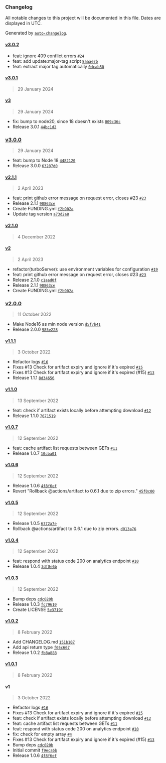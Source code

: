 ### Changelog

All notable changes to this project will be documented in this file. Dates are displayed in UTC.

Generated by [`auto-changelog`](https://github.com/CookPete/auto-changelog).

#### [v3.0.2](https://github.com/felixmosh/turborepo-gh-artifacts/compare/v3.0.1...v3.0.2)

- feat: ignore 409 conflict errors [`#24`](https://github.com/felixmosh/turborepo-gh-artifacts/pull/24)
- feat: add update:major-tag script [`8aaae7b`](https://github.com/felixmosh/turborepo-gh-artifacts/commit/8aaae7b30909fc14def15e73de2035fd01213a19)
- feat: extract major tag automatically [`0dcab50`](https://github.com/felixmosh/turborepo-gh-artifacts/commit/0dcab50a0b03f6d14627ac11334d6371ad23716b)

#### [v3.0.1](https://github.com/felixmosh/turborepo-gh-artifacts/compare/v3...v3.0.1)

> 29 January 2024

#### [v3](https://github.com/felixmosh/turborepo-gh-artifacts/compare/v3.0.0...v3)

> 29 January 2024

- fix: bump to node20, since 18 doesn't exists [`009c36c`](https://github.com/felixmosh/turborepo-gh-artifacts/commit/009c36c1bc2038c63931fa51fe983d8949d026d4)
- Release 3.0.1 [`44bc1d2`](https://github.com/felixmosh/turborepo-gh-artifacts/commit/44bc1d21eb11c98fd8e29f61a5ec8c7dac1a2775)

### [v3.0.0](https://github.com/felixmosh/turborepo-gh-artifacts/compare/v2.1.1...v3.0.0)

> 29 January 2024

- feat: bump to Node 18 [`4482120`](https://github.com/felixmosh/turborepo-gh-artifacts/commit/4482120970d73b839a9c88c2e6265406f7ae2b53)
- Release 3.0.0 [`63287d0`](https://github.com/felixmosh/turborepo-gh-artifacts/commit/63287d0ada3010a94bbe68dd17518c01f55ca7f3)

#### [v2.1.1](https://github.com/felixmosh/turborepo-gh-artifacts/compare/v2.1.0...v2.1.1)

> 2 April 2023

- feat: print github error message on request error, closes #23 [`#23`](https://github.com/felixmosh/turborepo-gh-artifacts/issues/23)
- Release 2.1.1 [`90863ce`](https://github.com/felixmosh/turborepo-gh-artifacts/commit/90863ce9f52eb50906a199bfc79aa48ba1b4cf1c)
- Create FUNDING.yml [`f2b902a`](https://github.com/felixmosh/turborepo-gh-artifacts/commit/f2b902aaf262f1a690de222e10b7d4647a900e90)
- Update tag version [`a73d2a8`](https://github.com/felixmosh/turborepo-gh-artifacts/commit/a73d2a81585ca9fb37c3a22070c4bc809b93dc6b)

#### [v2.1.0](https://github.com/felixmosh/turborepo-gh-artifacts/compare/v2...v2.1.0)

> 4 December 2022

#### [v2](https://github.com/felixmosh/turborepo-gh-artifacts/compare/v2.0.0...v2)

> 2 April 2023

- refactor(turboServer): use environment variables for configuration [`#19`](https://github.com/felixmosh/turborepo-gh-artifacts/pull/19)
- feat: print github error message on request error, closes #23 [`#23`](https://github.com/felixmosh/turborepo-gh-artifacts/issues/23)
- Release 2.1.0 [`c1aad0f`](https://github.com/felixmosh/turborepo-gh-artifacts/commit/c1aad0f06228423c5680bc5a0f4174bf8ea3fa12)
- Release 2.1.1 [`90863ce`](https://github.com/felixmosh/turborepo-gh-artifacts/commit/90863ce9f52eb50906a199bfc79aa48ba1b4cf1c)
- Create FUNDING.yml [`f2b902a`](https://github.com/felixmosh/turborepo-gh-artifacts/commit/f2b902aaf262f1a690de222e10b7d4647a900e90)

### [v2.0.0](https://github.com/felixmosh/turborepo-gh-artifacts/compare/v1.1.1...v2.0.0)

> 11 October 2022

- Make Node16 as min node version [`d5f7b41`](https://github.com/felixmosh/turborepo-gh-artifacts/commit/d5f7b41d8c5f42b738ca4348ccf49d5316126b9b)
- Release 2.0.0 [`985e228`](https://github.com/felixmosh/turborepo-gh-artifacts/commit/985e228d924df5bc0cbba735de374e0e5f8e2138)

#### [v1.1.1](https://github.com/felixmosh/turborepo-gh-artifacts/compare/v1.1.0...v1.1.1)

> 3 October 2022

- Refactor logs [`#16`](https://github.com/felixmosh/turborepo-gh-artifacts/pull/16)
- Fixes #13 Check for artifact expiry and ignore if it's expired [`#15`](https://github.com/felixmosh/turborepo-gh-artifacts/pull/15)
- Fixes #13 Check for artifact expiry and ignore if it's expired (#15) [`#13`](https://github.com/felixmosh/turborepo-gh-artifacts/issues/13)
- Release 1.1.1 [`8d34656`](https://github.com/felixmosh/turborepo-gh-artifacts/commit/8d34656bd2b83f8f938a60ac09434d209591dba6)

#### [v1.1.0](https://github.com/felixmosh/turborepo-gh-artifacts/compare/v1.0.7...v1.1.0)

> 13 September 2022

- feat: check if artifact exists locally before attempting download [`#12`](https://github.com/felixmosh/turborepo-gh-artifacts/pull/12)
- Release 1.1.0 [`7671519`](https://github.com/felixmosh/turborepo-gh-artifacts/commit/767151948381f0cd2fe04e339134d5950bd913a4)

#### [v1.0.7](https://github.com/felixmosh/turborepo-gh-artifacts/compare/v1.0.6...v1.0.7)

> 12 September 2022

- feat: cache artifact list requests between GETs [`#11`](https://github.com/felixmosh/turborepo-gh-artifacts/pull/11)
- Release 1.0.7 [`10cba01`](https://github.com/felixmosh/turborepo-gh-artifacts/commit/10cba0140fcb3f9a3c466f2c323083bfa26d6618)

#### [v1.0.6](https://github.com/felixmosh/turborepo-gh-artifacts/compare/v1.0.5...v1.0.6)

> 12 September 2022

- Release 1.0.6 [`4f8f6ef`](https://github.com/felixmosh/turborepo-gh-artifacts/commit/4f8f6ef3927b73ee86b42d3e7789c4a8fcd816e8)
- Revert "Rollback @actions/artifact to 0.6.1 due to zip errors." [`45f0c00`](https://github.com/felixmosh/turborepo-gh-artifacts/commit/45f0c00dc1f750491efb27952817640ec46d6b65)

#### [v1.0.5](https://github.com/felixmosh/turborepo-gh-artifacts/compare/v1.0.4...v1.0.5)

> 12 September 2022

- Release 1.0.5 [`6372a7e`](https://github.com/felixmosh/turborepo-gh-artifacts/commit/6372a7ed6beac104d96a999cb6c1c82a95a4bb4b)
- Rollback @actions/artifact to 0.6.1 due to zip errors. [`d013a76`](https://github.com/felixmosh/turborepo-gh-artifacts/commit/d013a7673b346af3d989b0502a6cbe705d33070b)

#### [v1.0.4](https://github.com/felixmosh/turborepo-gh-artifacts/compare/v1.0.3...v1.0.4)

> 12 September 2022

- feat: respond with status code 200 on analytics endpoint [`#10`](https://github.com/felixmosh/turborepo-gh-artifacts/pull/10)
- Release 1.0.4 [`3df8e6b`](https://github.com/felixmosh/turborepo-gh-artifacts/commit/3df8e6b3b410278c0c200a9d8041c30381e297b1)

#### [v1.0.3](https://github.com/felixmosh/turborepo-gh-artifacts/compare/v1.0.2...v1.0.3)

> 12 September 2022

- Bump deps [`cdc020b`](https://github.com/felixmosh/turborepo-gh-artifacts/commit/cdc020b1ff39640673ea7926187d801972707adc)
- Release 1.0.3 [`fc79610`](https://github.com/felixmosh/turborepo-gh-artifacts/commit/fc79610cbd9dbe1478e975d4d8ddfe75d3809373)
- Create LICENSE [`5e3719f`](https://github.com/felixmosh/turborepo-gh-artifacts/commit/5e3719f5377f393da1a97fffff4ce67bb9310be1)

#### [v1.0.2](https://github.com/felixmosh/turborepo-gh-artifacts/compare/v1.0.1...v1.0.2)

> 8 February 2022

- Add CHANGELOG.md [`151b107`](https://github.com/felixmosh/turborepo-gh-artifacts/commit/151b107e6e634ce0e18fd7cf734482c49ed8ddab)
- Add api return type [`f05c667`](https://github.com/felixmosh/turborepo-gh-artifacts/commit/f05c667bc47c33ab29e8d2e1358ddf47db055a31)
- Release 1.0.2 [`fb8a888`](https://github.com/felixmosh/turborepo-gh-artifacts/commit/fb8a88855720b921c811e30f5160b3e6b92e8e6a)

#### [v1.0.1](https://github.com/felixmosh/turborepo-gh-artifacts/compare/v1...v1.0.1)

> 8 February 2022

#### v1

> 3 October 2022

- Refactor logs [`#16`](https://github.com/felixmosh/turborepo-gh-artifacts/pull/16)
- Fixes #13 Check for artifact expiry and ignore if it's expired [`#15`](https://github.com/felixmosh/turborepo-gh-artifacts/pull/15)
- feat: check if artifact exists locally before attempting download [`#12`](https://github.com/felixmosh/turborepo-gh-artifacts/pull/12)
- feat: cache artifact list requests between GETs [`#11`](https://github.com/felixmosh/turborepo-gh-artifacts/pull/11)
- feat: respond with status code 200 on analytics endpoint [`#10`](https://github.com/felixmosh/turborepo-gh-artifacts/pull/10)
- fix: check for empty array [`#4`](https://github.com/felixmosh/turborepo-gh-artifacts/pull/4)
- Fixes #13 Check for artifact expiry and ignore if it's expired (#15) [`#13`](https://github.com/felixmosh/turborepo-gh-artifacts/issues/13)
- Bump deps [`cdc020b`](https://github.com/felixmosh/turborepo-gh-artifacts/commit/cdc020b1ff39640673ea7926187d801972707adc)
- Initial commit [`f9eca5b`](https://github.com/felixmosh/turborepo-gh-artifacts/commit/f9eca5bbff11f5840d1823cc2ec9cf0f0407018c)
- Release 1.0.6 [`4f8f6ef`](https://github.com/felixmosh/turborepo-gh-artifacts/commit/4f8f6ef3927b73ee86b42d3e7789c4a8fcd816e8)
